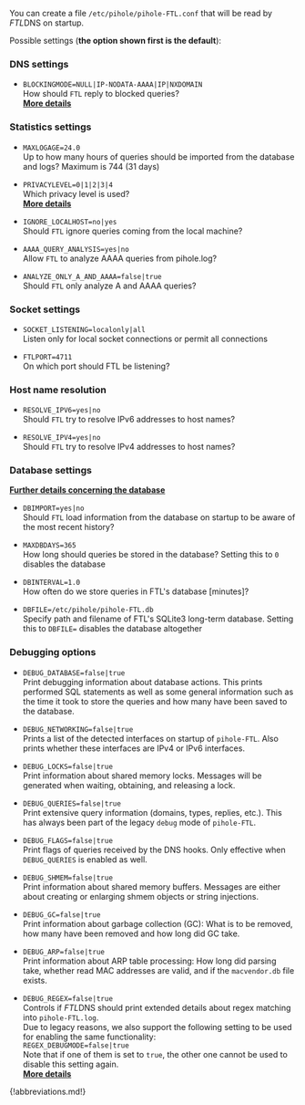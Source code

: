 You can create a file `/etc/pihole/pihole-FTL.conf` that will be read by *FTL*DNS on startup.

Possible settings (**the option shown first is the default**):
### DNS settings

- `BLOCKINGMODE=NULL|IP-NODATA-AAAA|IP|NXDOMAIN`<br>
  How should `FTL` reply to blocked queries?<br>
**[More details](blockingmode.md)**

### Statistics settings

- `MAXLOGAGE=24.0`<br>
  Up to how many hours of queries should be imported from the database and logs? Maximum is 744 (31 days)

- `PRIVACYLEVEL=0|1|2|3|4`<br>
  Which privacy level is used?<br>
**[More details](privacylevels.md)**

- `IGNORE_LOCALHOST=no|yes`<br>
  Should `FTL` ignore queries coming from the local machine?

- `AAAA_QUERY_ANALYSIS=yes|no`<br>
  Allow `FTL` to analyze AAAA queries from pihole.log?

- `ANALYZE_ONLY_A_AND_AAAA=false|true`<br>
  Should `FTL` only analyze A and AAAA queries?

### Socket settings

- `SOCKET_LISTENING=localonly|all`<br>
  Listen only for local socket connections or permit all connections

- `FTLPORT=4711`<br>
  On which port should FTL be listening?

### Host name resolution

- `RESOLVE_IPV6=yes|no`<br>
  Should `FTL` try to resolve IPv6 addresses to host names?

- `RESOLVE_IPV4=yes|no`<br>
  Should `FTL` try to resolve IPv4 addresses to host names?

### Database settings
**[Further details concerning the database](database.md)**

- `DBIMPORT=yes|no`<br>
  Should `FTL` load information from the database on startup to be aware of the most recent history?

- `MAXDBDAYS=365`<br>
  How long should queries be stored in the database? Setting this to `0` disables the database

- `DBINTERVAL=1.0`<br>
  How often do we store queries in FTL's database [minutes]?

- `DBFILE=/etc/pihole/pihole-FTL.db`<br>
  Specify path and filename of FTL's SQLite3 long-term database. Setting this to `DBFILE=` disables the database altogether

### Debugging options

- `DEBUG_DATABASE=false|true`<br>
  Print debugging information about database actions. This prints performed SQL statements as well as some general information such as the time it took to store the queries and how many have been saved to the database.

- `DEBUG_NETWORKING=false|true`<br>
  Prints a list of the detected interfaces on startup of `pihole-FTL`. Also prints whether these interfaces are IPv4 or IPv6 interfaces.

- `DEBUG_LOCKS=false|true`<br>
  Print information about shared memory locks. Messages will be generated when waiting, obtaining, and releasing a lock.

- `DEBUG_QUERIES=false|true`<br>
  Print extensive query information (domains, types, replies, etc.). This has always been part of the legacy `debug` mode of `pihole-FTL`.

- `DEBUG_FLAGS=false|true`<br>
  Print flags of queries received by the DNS hooks. Only effective when `DEBUG_QUERIES` is enabled as well.

- `DEBUG_SHMEM=false|true`<br>
  Print information about shared memory buffers. Messages are either about creating or enlarging shmem objects or string injections.

- `DEBUG_GC=false|true`<br>
  Print information about garbage collection (GC): What is to be removed, how many have been removed and how long did GC take.

- `DEBUG_ARP=false|true`<br>
  Print information about ARP table processing: How long did parsing take, whether read MAC addresses are valid, and if the `macvendor.db` file exists.

- `DEBUG_REGEX=false|true`<br>
  Controls if *FTL*DNS should print extended details about regex matching into `pihole-FTL.log`.<br>
  Due to legacy reasons, we also support the following setting to be used for enabling the same functionality:<br>
  `REGEX_DEBUGMODE=false|true`<br>
  Note that if one of them is set to `true`, the other one cannot be used to disable this setting again.<br>
  **[More details](regex/overview.md)**

{!abbreviations.md!}

